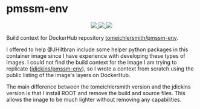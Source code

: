 # pmssm-env

<p align="center">
    <a href="http://perso.crans.org/besson/LICENSE.html" alt="GPLv3 license">
        <img src="https://img.shields.io/badge/License-GPLv3-blue.svg" />
    </a>
    <a href="https://github.com/LDMX-Software/docker/actions" alt="Actions">
        <img src="https://github.com/LDMX-Software/docker/workflows/Build/badge.svg" />
    </a>
    <a href="https://hub.docker.com/r/ldmx/dev" alt="DockerHub">
        <img src="https://img.shields.io/github/v/release/LDMX-Software/docker" />
    </a>
</p>


Build context for DockerHub repository [tomeichlersmith/pmssm-env](https://hub.docker.com/repository/docker/tomeichlersmith/pmssm-env).

I offered to help @JHiltbran include some helper python packages in this container image since I have experience with developing these types of images.
I could not find the build context for the image I am trying to replicate ([jdickins/pmssm-env](https://hub.docker.com/r/jdickins/pmssm-env)),
so I wrote a context from scratch using the public listing of the image's layers on DockerHub.

The main difference between the tomeichlersmith version and the jdickins version is that I install ROOT and remove the build and source files.
This allows the image to be much lighter without removing any capabilities.
